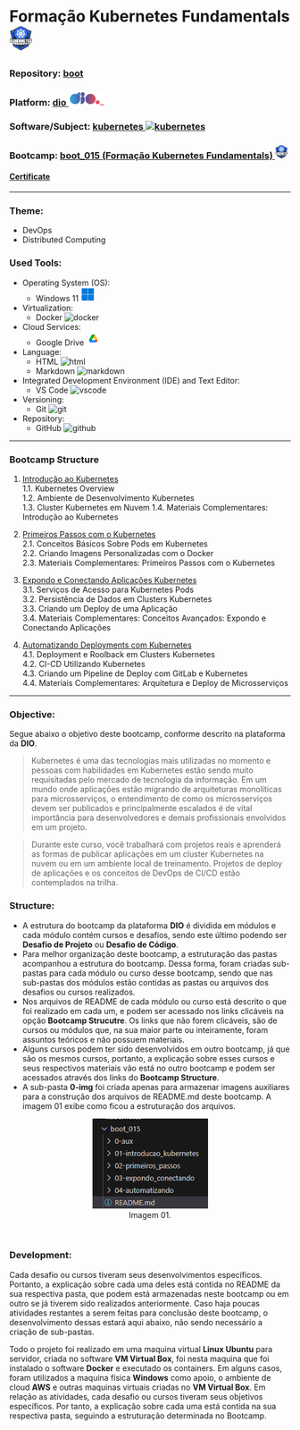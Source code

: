 # Formação Kubernetes Fundamentals   <img src="./0-aux/logo_boot.png" alt="boot_015" width="auto" height="45">

### Repository: [boot](../../../)   
### Platform: <a href="../../">dio   <img src="https://github.com/PedroHeeger/main/blob/main/0-aux/logos/plataforma/dio.jpeg" alt="dio" width="auto" height="25"></a>   
### Software/Subject: <a href="../">kubernetes   <img src="https://cdn.jsdelivr.net/gh/devicons/devicon/icons/kubernetes/kubernetes-plain.svg" alt="kubernetes" width="auto" height="25"></a>
### Bootcamp: <a href="./">boot_015 (Formação Kubernetes Fundamentals)   <img src="./0-aux/logo_boot.png" alt="boot_015" width="auto" height="25"></a>

#### <a href="">Certificate</a>

---

### Theme:
- DevOps
- Distributed Computing

### Used Tools:
- Operating System (OS): 
  - Windows 11 <img src="https://github.com/PedroHeeger/main/blob/main/0-aux/logos/software/windows11.png" alt="windows11" width="auto" height="25">
- Virtualization: 
  - Docker   <img src="https://cdn.jsdelivr.net/gh/devicons/devicon/icons/docker/docker-original.svg" alt="docker" width="auto" height="25">
- Cloud Services:
  - Google Drive <img src="https://github.com/PedroHeeger/main/blob/main/0-aux/logos/software/google_drive.png" alt="google_drive" width="auto" height="25">
- Language:
  - HTML   <img src="https://cdn.jsdelivr.net/gh/devicons/devicon/icons/html5/html5-original.svg" alt="html" width="auto" height="25">
  - Markdown   <img src="https://cdn.jsdelivr.net/gh/devicons/devicon/icons/markdown/markdown-original.svg" alt="markdown" width="auto" height="25">
- Integrated Development Environment (IDE) and Text Editor:
  - VS Code   <img src="https://cdn.jsdelivr.net/gh/devicons/devicon/icons/vscode/vscode-original.svg" alt="vscode" width="auto" height="25">
- Versioning: 
  - Git   <img src="https://cdn.jsdelivr.net/gh/devicons/devicon/icons/git/git-original.svg" alt="git" width="auto" height="25">
- Repository:
  - GitHub   <img src="https://cdn.jsdelivr.net/gh/devicons/devicon/icons/github/github-original.svg" alt="github" width="auto" height="25">

---

### Bootcamp Structure
1. [Introdução ao Kubernetes](./01-introducao_docker/)   
  1.1. Kubernetes Overview  
  1.2. Ambiente de Desenvolvimento Kubernetes   
  1.3. Cluster Kubernetes em Nuvem 
  1.4. Materiais Complementares: Introdução ao Kubernetes   

2. [Primeiros Passos com o Kubernetes](./02-dockerfile_compose/)   
  2.1. Conceitos Básicos Sobre Pods em Kubernetes   
  2.2. Criando Imagens Personalizadas com o Docker   
  2.3. Materiais Complementares: Primeiros Passos com o Kubernetes      

3. [Expondo e Conectando Aplicações Kubernetes](./03-docker_swarm/)   
  3.1. Serviços de Acesso para Kubernetes Pods   
  3.2. Persistência de Dados em Clusters Kubernetes  
  3.3. Criando um Deploy de uma Aplicação   
  3.4. Materiais Complementares: Conceitos Avançados: Expondo e Conectando Aplicações    

4. [Automatizando Deployments com Kubernetes](./03-docker_swarm/)   
  4.1. Deployment e Roolback em Clusters Kubernetes   
  4.2. CI-CD Utilizando Kubernetes  
  4.3. Criando um Pipeline de Deploy com GitLab e Kubernetes   
  4.4. Materiais Complementares: Arquitetura e Deploy de Microsserviços    

---

### Objective:
Segue abaixo o objetivo deste bootcamp, conforme descrito na plataforma da **DIO**.
  
>Kubernetes é uma das tecnologias mais utilizadas no momento e pessoas com habilidades em Kubernetes estão sendo muito requisitadas pelo mercado de tecnologia da informação. Em um mundo onde aplicações estão migrando de arquiteturas monolíticas para microsserviços, o entendimento de como os microsserviços devem ser publicados e principalmente escalados é de vital importância para desenvolvedores e demais profissionais envolvidos em um projeto.

>Durante este curso, você trabalhará com projetos reais e aprenderá as formas de publicar aplicações em um cluster Kubernetes na nuvem ou em um ambiente local de treinamento. Projetos de deploy de aplicações e os conceitos de DevOps de CI/CD estão contemplados na trilha.

### Structure:
- A estrutura do bootcamp da plataforma **DIO** é dividida em módulos e cada módulo contém cursos e desafios, sendo este último podendo ser **Desafio de Projeto** ou **Desafio de Código**. 
- Para melhor organização deste bootcamp, a estruturação das pastas acompanhou a estrutura do bootcamp. Dessa forma, foram criadas sub-pastas para cada módulo ou curso desse bootcamp, sendo que nas sub-pastas dos módulos estão contidas as pastas ou arquivos dos desafios ou cursos realizados.
- Nos arquivos de README de cada módulo ou curso está descrito o que foi realizado em cada um, e podem ser acessado nos links clicáveis na opção **Bootcamp Strucutre**. Os links que não forem clicáveis, são de cursos ou módulos que, na sua maior parte ou inteiramente, foram assuntos teóricos e não possuem materiais.
- Alguns cursos podem ter sido desenvolvidos em outro bootcamp, já que são os mesmos cursos, portanto, a explicação sobre esses cursos e seus respectivos materiais vão está no outro bootcamp e podem ser acessados através dos links do **Bootcamp Structure**.
- A sub-pasta **0-img** foi criada apenas para armazenar imagens auxiliares para a construção dos arquivos de README.md deste bootcamp. A imagem 01 exibe como ficou a estruturação dos arquivos.

<div align="Center"><figure>
    <img src="./0-aux/img01.png" alt="img01"><br>
    <figcaption>Imagem 01.</figcaption>
</figure></div><br>

### Development:
Cada desafio ou cursos tiveram seus desenvolvimentos específicos. Portanto, a explicação sobre cada uma deles está contida no README da sua respectiva pasta, que podem está armazenadas neste bootcamp ou em outro se já tiverem sido realizados anteriormente. Caso haja poucas atividades restantes a serem feitas para conclusão deste bootcamp, o desenvolvimento dessas estará aqui abaixo, não sendo necessário a criação de sub-pastas.

Todo o projeto foi realizado em uma maquina virtual **Linux Ubuntu** para servidor, criada no software **VM Virtual Box**, foi nesta maquina que foi instalado o software **Docker** e executado os containers. Em alguns casos, foram utilizados a maquina física **Windows** como apoio, o ambiente de cloud **AWS** e outras maquinas virtuais criadas no **VM Virtual Box**. Em relação as atividades, cada desafio ou cursos tiveram seus objetivos específicos. Por tanto, a explicação sobre cada uma está contida na sua respectiva pasta, seguindo a estruturação determinada no Bootcamp.